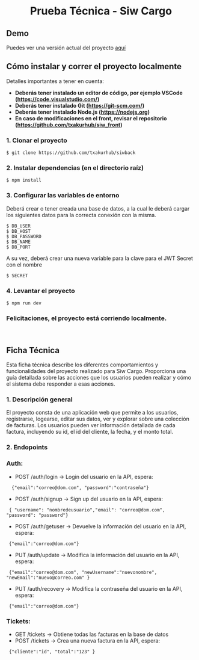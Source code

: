 <p align="center">
<h1 style="text-align: center;">Prueba Técnica - Siw Cargo</h1>

## Demo

Puedes ver una versión actual del proyecto [aquí](https://siw-front.vercel.app/)

## Cómo instalar y correr el proyecto localmente

Detalles importantes a tener en cuenta:

- **Deberás tener instalado un editor de código, por ejemplo VSCode (https://code.visualstudio.com/)**
- **Deberás tener instalado Git (https://git-scm.com/)**
- **Deberás tener instalado Node.js (https://nodejs.org)**
- **En caso de modificaciones en el front, revisar el repositorio (https://github.com/txakurhub/siw_front)**

### 1. Clonar el proyecto

```
$ git clone https://github.com/txakurhub/siwback
```

### 2. Instalar dependencias (en el directorio raíz)

```
$ npm install
```

### 3. Configurar las variables de entorno

Deberá crear o tener creada una base de datos, a la cual le deberá cargar los siguientes datos para la correcta conexión con la misma.

```
$ DB_USER
$ DB_HOST
$ DB_PASSWORD
$ DB_NAME
$ DB_PORT
```

A su vez, deberá crear una nueva variable para la clave para el JWT Secret con el nombre

```
$ SECRET
```

### 4. Levantar el proyecto

```
$ npm run dev
```

### Felicitaciones, el proyecto está corriendo localmente.

<br/>

## Ficha Técnica

Esta ficha técnica describe los diferentes comportamientos y funcionalidades del proyecto realizado para Siw Cargo. Proporciona una guía detallada sobre las acciones que los usuarios pueden realizar y cómo el sistema debe responder a esas acciones.

### 1. Descripción general

El proyecto consta de una aplicación web que permite a los usuarios, registrarse, logearse, editar sus datos, ver y explorar sobre una colección de facturas. Los usuarios pueden ver información detallada de cada factura, incluyendo su id, el id del cliente, la fecha, y el monto total.

### 2. Endopoints

### Auth:

- POST /auth/login -> Login del usuario en la API, espera:

```
  {"email":"correo@dom.com", "password":"contraseña"}

```

- POST /auth/signup -> Sign up del usuario en la API, espera:

```
 { "username": "nombredeusuario","email": "correo@dom.com", "password": "password"}
```

- POST /auth/getuser -> Devuelve la información del usuario en la API, espera:

```
 {"email":"correo@dom.com"}
```

- PUT /auth/update -> Modifica la información del usuario en la API, espera:

```
 {"email":"correo@dom.com", "newUsername":"nuevonombre", "newEmail":"nuevo@correo.com" }
```

- PUT /auth/recovery -> Modifica la contraseña del usuario en la API, espera:

```
 {"email":"correo@dom.com"}
```

### Tickets:

- GET /tickets -> Obtiene todas las facturas en la base de datos
- POST /tickets -> Crea una nueva factura en la API, espera:

```
 {"cliente":"id", "total":"123" }
```

```

```

